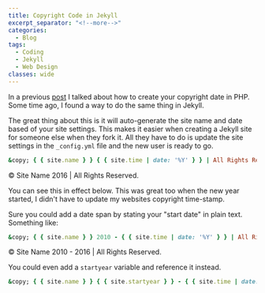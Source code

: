 ```yaml
---
title: Copyright Code in Jekyll
excerpt_separator: "<!--more-->"
categories:
  - Blog
tags:
  - Coding
  - Jekyll  
  - Web Design
classes: wide
---
```


In a previous [post](/blog/Copyright-Code-in-PHP/) I talked about how to create your copyright date in PHP. Some time ago, I found a way to do the same thing in Jekyll.

The great thing about this is it will auto-generate the site name and date based of your site settings. This makes it easier when creating a Jekyll site for someone else when they fork it. All they have to do is update the site settings in the `_config.yml` file and the new user is ready to go.

```ruby
&copy; { { site.name } } { { site.time | date: '%Y' } } | All Rights Reserved.
```

&copy; Site Name 2016 | All Rights Reserved.

You can see this in effect below. This was great too when the new year started, I didn't have to update my websites copyright time-stamp.

Sure you could add a date span by stating your "start date" in plain text. Something like:

```ruby
&copy; { { site.name } } 2010 - { { site.time | date: '%Y' } } | All Rights Reserved.
```

&copy; Site Name 2010 - 2016 | All Rights Reserved.

You could even add a `startyear` variable and reference it instead.

```ruby
&copy; { { site.name } } { { site.startyear } } - { { site.time | date: '%Y' } } | All Rights Reserved.
```
